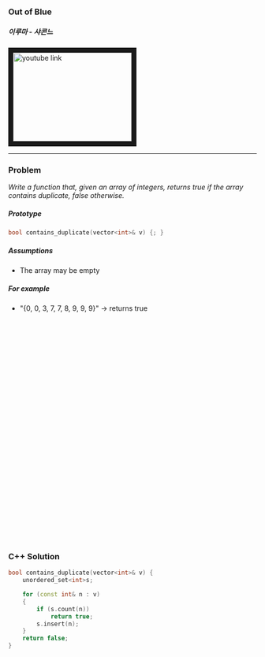### Out of Blue

##### 이루마 - 샤콘느

<a href="https://www.youtube.com/watch?v=x72BYC2XKOw
" target="_blank"><img src="http://img.youtube.com/vi/x72BYC2XKOw/0.jpg"
alt="youtube link" width="240" height="180" border="10" /></a>

---

### Problem
*Write a function that, given an array of integers, returns true if the array contains duplicate, false otherwise.*

##### Prototype
```c++
bool contains_duplicate(vector<int>& v) {; }
```

##### Assumptions
* The array may be empty

##### For example
* "{0, 0, 3, 7, 7, 8, 9, 9, 9}" -> returns true

<pre>




























</pre>

### C++ Solution

```c++
bool contains_duplicate(vector<int>& v) {
    unordered_set<int>s;

    for (const int& n : v)
    {
        if (s.count(n))
            return true;
        s.insert(n);     
    }
    return false;
}
```
